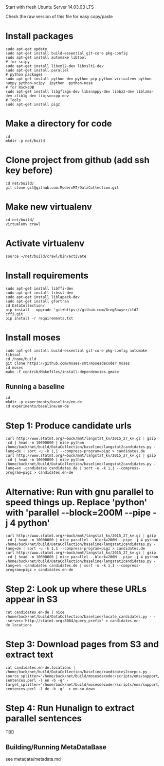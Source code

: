 Start with fresh Ubuntu Server 14.03.03 LTS

Check the raw version of this file for easy copy/paste

# Install packages
```
sudo apt-get update
sudo apt-get install build-essential git-core pkg-config
sudo apt-get install automake libtool
# for scipy
sudo apt-get install libxml2-dev libxslt1-dev
sudo apt-get install parallel
# python packages
sudo apt-get install python-dev python-pip python-virtualenv python-numpy python-scipy  ipython  python-nose
# for RocksDB
sudo apt-get install libgflags-dev libsnappy-dev libbz2-dev liblzma-dev zlib1g-dev libjsoncpp-dev
# Tools
sudo apt-get install pigz
```

# Make a directory for code
```
cd
mkdir -p net/build
```

# Clone project from github (add ssh key before)
```
cd net/build/
git clone git@github.com:ModernMT/DataCollection.git
```

# Make new virtualenv
```
cd net/build/
virtualenv crawl
```

# Activate virtualenv
```
source ~/net/build/crawl/bin/activate
```

# Install requirements
```
sudo apt-get install libffi-dev
sudo apt-get install libssl-dev
sudo apt-get install liblapack-dev
sudo apt-get install gfortran
cd DataCollection/
pip install --upgrade 'git+https://github.com/GregBowyer/cld2-cffi.git'
pip install -r requirements.txt
```

# Install moses
```
sudo apt-get install build-essential git-core pkg-config automake libtool
cd /home/build
git clone https://github.com/moses-smt/mosesdecoder moses
cd moses
make -f contrib/Makefiles/install-dependencies.gmake
```

## Running a baseline ##
```
cd
mkdir -p experiments/baseline/en-de
cd experiments/baseline/en-de
```

# Step 1: Produce candidate urls
```
curl http://www.statmt.org/~buck/mmt/langstat_kv/2015_27_kv.gz | gzip -cd | head -n 10000000 | nice python /home/buck/net/build/DataCollection/baseline/langstat2candidates.py -lang=de | sort -u -k 1,1 --compress-program=pigz > candidates.de
curl http://www.statmt.org/~buck/mmt/langstat_kv/2015_27_kv.gz | gzip -cd | head -n 10000000 | nice python /home/buck/net/build/DataCollection/baseline/langstat2candidates.py -lang=en -candidates candidates.de | sort -u -k 1,1 --compress-program=pigz > candidates.en-de
```

# Alternative: Run with gnu parallel to speed things up. Replace 'python' with 'parallel --block=200M --pipe -j 4 python'
```
curl http://www.statmt.org/~buck/mmt/langstat_kv/2015_27_kv.gz | gzip -cd | head -n 10000000 | nice parallel --block=200M --pipe -j 4 python /home/buck/net/build/DataCollection/baseline/langstat2candidates.py -lang=de | sort -u -k 1,1 --compress-program=pigz > candidates.de
curl http://www.statmt.org/~buck/mmt/langstat_kv/2015_27_kv.gz | gzip -cd | head -n 10000000 | nice parallel --block=200M --pipe -j 4 python /home/buck/net/build/DataCollection/baseline/langstat2candidates.py -lang=en -candidates candidates.de | sort -u -k 1,1 --compress-program=pigz > candidates.en-de
```

# Step 2: Look up where these URLs appear in S3
```
cat candidates.en-de | nice /home/buck/net/build/DataCollection/baseline/locate_candidates.py - - -server='http://statmt.org:8084/query_prefix' > candidates.en-de.locations
```

# Step 3: Download pages from S3 and extract text
```
cat candidates.en-de.locations | /home/buck/net/build/DataCollection/baseline/candidates2corpus.py -source_splitter='/home/buck/net/build/mosesdecoder/scripts/ems/support/split-sentences.perl -l en -b -q' -target_splitter='/home/buck/net/build/mosesdecoder/scripts/ems/support/split-sentences.perl -l de -b -q'  > en-so.down
```

# Step 4: Run Hunalign to extract parallel sentences

TBD


## Building/Running MetaDataBase ##
see metadata/metadata.md
